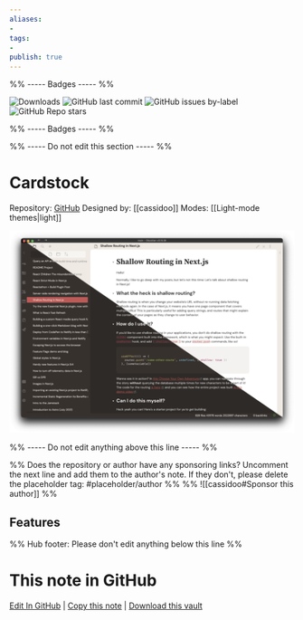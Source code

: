```yaml
---
aliases:
- 
tags: 
- 
publish: true
---
```


%% ----- Badges ----- %%

![Downloads](https://img.shields.io/badge/downloads-6833-573E7A?style=for-the-badge&logo=)
![GitHub last commit](https://img.shields.io/github/last-commit/cassidoo/cardstock?color=573E7A&label=last%20update&logo=github&style=for-the-badge)
![GitHub issues by-label](https://img.shields.io/github/issues/cassidoo/cardstock/help%20wanted?color=573E7A&logo=github&style=for-the-badge) 
![GitHub Repo stars](https://img.shields.io/github/stars/cassidoo/cardstock?color=573E7A&logo=github&style=for-the-badge)

%% ----- Badges ----- %%

%% ----- Do not edit this section ----- %%

# Cardstock

Repository: [GitHub](https://github.com/cassidoo/cardstock)
Designed by: [[cassidoo]]
Modes: [[Light-mode themes|light]]



![screenshot](https://github.com/cassidoo/cardstock/raw/main/screenshot.png)

%% ----- Do not edit anything above this line ----- %% 

%% Does the repository or author have any sponsoring links? Uncomment the next line and add them to the author's note. If they don't, please delete the placeholder tag: #placeholder/author %%
%% ![[cassidoo#Sponsor this author]] %%


## Features



%% Hub footer: Please don't edit anything below this line %%

# This note in GitHub

<span class="git-footer">[Edit In GitHub](https://github.dev/obsidian-community/obsidian-hub/blob/main/02%20-%20Community%20Expansions/02.05%20All%20Community%20Expansions/Themes/Cardstock.md "git-hub-edit-note") | [Copy this note](https://raw.githubusercontent.com/obsidian-community/obsidian-hub/main/02%20-%20Community%20Expansions/02.05%20All%20Community%20Expansions/Themes/Cardstock.md "git-hub-copy-note") | [Download this vault](https://github.com/obsidian-community/obsidian-hub/archive/refs/heads/main.zip "git-hub-download-vault") </span>
